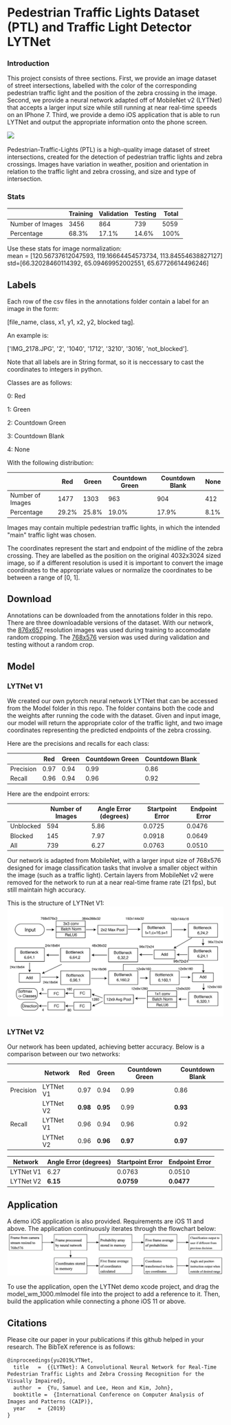 # Pedestrian Traffic Lights Dataset (PTL) and Traffic Light Detector LYTNet

### Introduction
This project consists of three sections. First, we provide an image dataset of street intersections, labelled with the color of the corresponding pedestrian traffic light and the position of the zebra crossing in the image. Second, we provide a neural network adapted off of MobileNet v2 (LYTNet) that accepts a larger input size while still running at near real-time speeds on an IPhone 7. Third, we provide a demo iOS application that is able to run LYTNet and output the appropriate information onto the phone screen. 

![](preview.png)

Pedestrian-Traffic-Lights (PTL) is a high-quality image dataset of street intersections, created for the detection of pedestrian traffic lights and zebra crossings. Images have variation in weather, position and orientation in relation to the traffic light and zebra crossing, and size and type of intersection. 

### Stats

|   | Training | Validation | Testing | Total
|---|----------|------------|---------|-------
Number of Images | 3456 | 864 | 739 | 5059
Percentage | 68.3% | 17.1% | 14.6% | 100%

Use these stats for image normalization:  
mean = [120.56737612047593, 119.16664454573734, 113.84554638827127]  
std=[66.32028460114392, 65.09469952002551, 65.67726614496246]

## Labels
Each row of the csv files in the annotations folder contain a label for an image in the form:

\[file_name, class, x1, y1, x2, y2, blocked tag\].

An example is:

\['IMG_2178.JPG', '2', '1040', '1712', '3210', '3016', 'not_blocked'\].

Note that all labels are in String format, so it is neccessary to cast the coordinates to integers in python. 

Classes are as follows:

0: Red

1: Green

2: Countdown Green

3: Countdown Blank

4: None

With the following distribution:

|   | Red | Green | Countdown Green | Countdown Blank | None |
|---|-----|-------|-----------------|-----------------|------|
Number of Images | 1477 | 1303 | 963 | 904 | 412
Percentage | 29.2% | 25.8% | 19.0% | 17.9% | 8.1%

Images may contain multiple pedestrian traffic lights, in which the intended "main" traffic light was chosen. 

The coordinates represent the start and endpoint of the midline of the zebra crossing. They are labelled as the position on the original 4032x3024 sized image, so if a different resolution is used it is important to convert the image coordinates to the appropriate values or normalize the coordinates to be between a range of \[0, 1\].

## Download
Annotations can be downloaded from the annotations folder in this repo. 
There are three downloadable versions of the dataset. With our network, the [876x657](https://dl.orangedox.com/p6T3Fs) resolution images was used during training to accomodate random cropping. The [768x576](https://dl.orangedox.com/9ZvH36) version was used during validation and testing without a random crop. 

## Model

### LYTNet V1

We created our own pytorch neural network LYTNet that can be accessed from the Model folder in this repo. The folder contains both the code and the weights after running the code with the dataset. Given and input image, our model will return the appropriate color of the traffic light, and two image coordinates representing the predicted endpoints of the zebra crossing. 

Here are the precisions and recalls for each class:

|   | Red | Green | Countdown Green | Countdown Blank |
|---|-----|-------|-----------------|-----------------|
Precision | 0.97 | 0.94 | 0.99 | 0.86 |
Recall | 0.96 | 0.94 | 0.96 | 0.92 |

Here are the endpoint errors:

|   | Number of Images | Angle Error (degrees) | Startpoint Error | Endpoint Error |
|---|-----|-------|-----------------|-----------------|
Unblocked | 594 | 5.86 | 0.0725 | 0.0476 |
Blocked | 145 | 7.97 | 0.0918 | 0.0649 |
All | 739 | 6.27 | 0.0763 | 0.0510 |

Our network is adapted from MobileNet, with a larger input size of 768x576 designed for image classification tasks that involve a smaller object within the image (such as a traffic light). Certain layers from MobileNet v2 were removed for the network to run at a near real-time frame rate (21 fps), but still maintain high accuracy. 

This is the structure of LYTNet V1:
![](Model/structure.png)

### LYTNet V2

Our network has been updated, achieving better accuracy. Below is a comparison between our two networks:

|   | Network | Red | Green | Countdown Green | Countdown Blank |
|---|---------|-----|-------|-----------------|-----------------|
| Precision | LYTNet V1 | 0.97 | 0.94 | 0.99 | 0.86 |
| | LYTNet V2 | **0.98** | **0.95** | 0.99 | **0.93** |
| Recall | LYTNet V1 | 0.96 | 0.94 | 0.96 | 0.92 |
| | LYTNet V2 | 0.96 | **0.96** | **0.97** | **0.97** |

| Network | Angle Error (degrees) | Startpoint Error | Endpoint Error |
|---|-------|-----------------|-----------------|
| LYTNet V1 | 6.27 | 0.0763 | 0.0510 |
| LYTNet V2 | **6.15** | **0.0759** | **0.0477** |

## Application
A demo iOS application is also provided. Requirements are iOS 11 and above. The application continuously iterates through the flowchart below:
![](flowchart.png)

To use the application, open the LYTNet demo xcode project, and drag the model_wm_1000.mlmodel file into the project to add a reference to it. Then, build the application while connecting a phone iOS 11 or above. 

## Citations
Please cite our paper in your publications if this github helped in your research. The BibTeX reference is as follows: 
```
@inproceedings{yu2019LYTNet,
  title   =  {{LYTNet}: A Convolutional Neural Network for Real-Time Pedestrian Traffic Lights and Zebra Crossing Recognition for the Visually Impaired},
  author  =  {Yu, Samuel and Lee, Heon and Kim, John},
  booktitle =  {International Conference on Computer Analysis of Images and Patterns (CAIP)},
  year    =  {2019}
}
```
